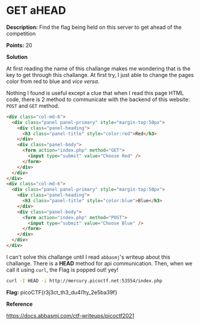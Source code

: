 # GET aHEAD

**Description:** Find the flag being held on this server to get ahead of the competition

**Points:** 20

**Solution**

At first reading the name of this challange makes me wondering that is the key to get through this challange. At first try, I just able to change the pages color from red to blue and _vice versa_.

Nothing I found is useful except a clue that when I read this page HTML code, there is 2 method to communicate with the backend of this website: `POST` and `GET` method.

```html
<div class="col-md-6">
  <div class="panel panel-primary" style="margin-top:50px">
    <div class="panel-heading">
      <h3 class="panel-title" style="color:red">Red</h3>
    </div>
    <div class="panel-body">
      <form action="index.php" method="GET">
        <input type="submit" value="Choose Red" />
      </form>
    </div>
  </div>
</div>
<div class="col-md-6">
  <div class="panel panel-primary" style="margin-top:50px">
    <div class="panel-heading">
      <h3 class="panel-title" style="color:blue">Blue</h3>
    </div>
    <div class="panel-body">
      <form action="index.php" method="POST">
        <input type="submit" value="Choose Blue" />
      </form>
    </div>
  </div>
</div>
```

I can't solve this challange until I read `abbasmj`'s writeup about this challange. There is a **HEAD** method for api communication. Then, when we call it using `curl`, the Flag is popped out! yey!

```bash
curl -I HEAD -i http://mercury.picoctf.net:53554/index.php
```

**Flag:** picoCTF{r3j3ct_th3_du4l1ty_2e5ba39f}

**Reference**

https://docs.abbasmj.com/ctf-writeups/picoctf2021
